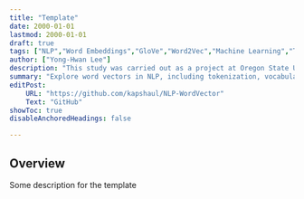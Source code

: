 ```yaml
---
title: "Template" 
date: 2000-01-01
lastmod: 2000-01-01
draft: true
tags: ["NLP","Word Embeddings","GloVe","Word2Vec","Machine Learning","Tokenization","tSNE","PPMI"]
author: ["Yong-Hwan Lee"]
description: "This study was carried out as a project at Oregon State University."
summary: "Explore word vectors in NLP, including tokenization, vocabulary building, and generating vectors with PPMI and GloVe, using t-SNE to visualize semantic relationships."
editPost:
    URL: "https://github.com/kapshaul/NLP-WordVector"
    Text: "GitHub"
showToc: true
disableAnchoredHeadings: false

---
```


## Overview

Some description for the template
